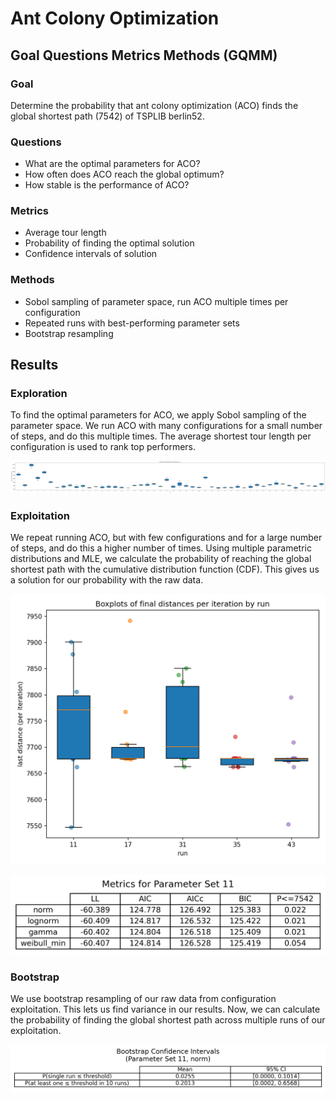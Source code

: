 # Ant Colony Optimization

## Goal Questions Metrics Methods (GQMM)

### Goal

Determine the probability that ant colony optimization (ACO) finds the global shortest path (7542) of TSPLIB berlin52.

### Questions

* What are the optimal parameters for ACO?
* How often does ACO reach the global optimum?
* How stable is the performance of ACO?

### Metrics

* Average tour length
* Probability of finding the optimal solution
* Confidence intervals of solution

### Methods

* Sobol sampling of parameter space, run ACO multiple times per configuration
* Repeated runs with best-performing parameter sets
* Bootstrap resampling

## Results

### Exploration

To find the optimal parameters for ACO, we apply Sobol sampling of the parameter space. We run ACO with many configurations for a small number of steps, and do this multiple times. The average shortest tour length per configuration is used to rank top performers.

![Exploration Boxplots](results/boxplots_explore.png)

### Exploitation

We repeat running ACO, but with few configurations and for a large number of steps, and do this a higher number of times. Using multiple parametric distributions and MLE, we calculate the probability of reaching the global shortest path with the cumulative distribution function (CDF). This gives us a solution for our probability with the raw data.

![Exploitation Boxplots](results/boxplots_exploit.png)

![Example Probability](results/metrics/param_set_11_metrics.png)

### Bootstrap

We use bootstrap resampling of our raw data from configuration exploitation. This lets us find variance in our results. Now, we can calculate the probability of finding the global shortest path across multiple runs of our exploitation.

![Confidence Intervals](results/bootstrap_ci/param_set_11_bootstrap_ci.png)
